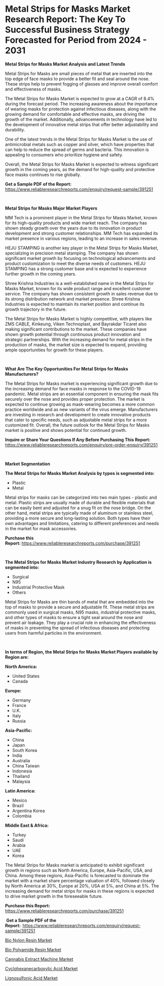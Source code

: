 <p><h1>Metal Strips for Masks Market Research Report: The Key To Successful Business Strategy Forecasted for Period from 2024 - 2031</h1></p><p><strong>Metal Strips for Masks Market Analysis and Latest Trends</strong></p>
<p><p>Metal Strips for Masks are small pieces of metal that are inserted into the top edge of face masks to provide a better fit and seal around the nose. These strips help to prevent fogging of glasses and improve overall comfort and effectiveness of masks.</p><p>The Metal Strips for Masks Market is expected to grow at a CAGR of 8.4% during the forecast period. The increasing awareness about the importance of wearing masks for protection against infectious diseases, along with the growing demand for comfortable and effective masks, are driving the growth of the market. Additionally, advancements in technology have led to the development of innovative metal strips that offer better adjustability and durability.</p><p>One of the latest trends in the Metal Strips for Masks Market is the use of antimicrobial metals such as copper and silver, which have properties that can help to reduce the spread of germs and bacteria. This innovation is appealing to consumers who prioritize hygiene and safety.</p><p>Overall, the Metal Strips for Masks Market is expected to witness significant growth in the coming years, as the demand for high-quality and protective face masks continues to rise globally.</p></p>
<p><strong>Get a Sample PDF of the Report:&nbsp;</strong> <a href="https://www.reliableresearchreports.com/enquiry/request-sample/391251">https://www.reliableresearchreports.com/enquiry/request-sample/391251</a></p>
<p>&nbsp;</p>
<p><strong>Metal Strips for Masks Major Market Players</strong></p>
<p><p>MM Tech is a prominent player in the Metal Strips for Masks Market, known for its high-quality products and wide market reach. The company has shown steady growth over the years due to its innovation in product development and strong customer relationships. MM Tech has expanded its market presence in various regions, leading to an increase in sales revenue.</p><p>HEJU STAMPING is another key player in the Metal Strips for Masks Market, specializing in precision metal stamping. The company has shown significant market growth by focusing on technological advancements and product customization to meet the diverse needs of customers. HEJU STAMPING has a strong customer base and is expected to experience further growth in the coming years.</p><p>Shree Krishna Industries is a well-established name in the Metal Strips for Masks Market, known for its wide product range and excellent customer service. The company has shown consistent growth in sales revenue due to its strong distribution network and market presence. Shree Krishna Industries is expected to maintain its market position and continue its growth trajectory in the future.</p><p>The Metal Strips for Masks Market is highly competitive, with players like ZMS CABLE, Kinkeung, Viken Technoplast, and Bayrakdar Ticaret also making significant contributions to the market. These companies have shown growth potential through continuous product innovation and strategic partnerships. With the increasing demand for metal strips in the production of masks, the market size is expected to expand, providing ample opportunities for growth for these players.</p></p>
<p>&nbsp;</p>
<p><strong>What Are The Key Opportunities For Metal Strips for Masks Manufacturers?</strong></p>
<p><p>The Metal Strips for Masks market is experiencing significant growth due to the increasing demand for face masks in response to the COVID-19 pandemic. Metal strips are an essential component in ensuring the mask fits securely over the nose and provides proper protection. The market is expected to continue growing as mask-wearing becomes a more common practice worldwide and as new variants of the virus emerge. Manufacturers are investing in research and development to create innovative products that cater to specific needs, such as adjustable metal strips for a more customized fit. Overall, the future outlook for the Metal Strips for Masks market is positive and shows potential for continued growth.</p></p>
<p><strong>Inquire or Share Your Questions If Any Before Purchasing This Report:</strong> <a href="https://www.reliableresearchreports.com/enquiry/pre-order-enquiry/391251">https://www.reliableresearchreports.com/enquiry/pre-order-enquiry/391251</a></p>
<p>&nbsp;</p>
<p><strong>Market Segmentation</strong></p>
<p><strong>The Metal Strips for Masks Market Analysis by types is segmented into:</strong></p>
<p><ul><li>Plastic</li><li>Metal</li></ul></p>
<p><p>Metal strips for masks can be categorized into two main types - plastic and metal. Plastic strips are usually made of durable and flexible materials that can be easily bent and adjusted for a snug fit on the nose bridge. On the other hand, metal strips are typically made of aluminum or stainless steel, providing a more secure and long-lasting solution. Both types have their own advantages and limitations, catering to different preferences and needs in the market for mask accessories.</p></p>
<p><strong>Purchase this Report:&nbsp;</strong><a href="https://www.reliableresearchreports.com/purchase/391251">https://www.reliableresearchreports.com/purchase/391251</a></p>
<p>&nbsp;</p>
<p><strong>The Metal Strips for Masks Market Industry Research by Application is segmented into:</strong></p>
<p><ul><li>Surgical</li><li>N95</li><li>Industrial Protective Mask</li><li>Others</li></ul></p>
<p><p>Metal Strips for Masks are thin bands of metal that are embedded into the top of masks to provide a secure and adjustable fit. These metal strips are commonly used in surgical masks, N95 masks, industrial protective masks, and other types of masks to ensure a tight seal around the nose and prevent air leakage. They play a crucial role in enhancing the effectiveness of masks in preventing the spread of infectious diseases and protecting users from harmful particles in the environment.</p></p>
<p>&nbsp;</p>
<p><strong>In terms of Region, the Metal Strips for Masks Market Players available by Region are:</strong></p>
<p>
    <p> <strong> North America: </strong>
        <ul>
            <li>United States</li>
            <li>Canada</li>
        </ul>
        </p> 
    <p> <strong> Europe: </strong>
        <ul>
            <li>Germany</li>
            <li>France</li>
            <li>U.K.</li>
            <li>Italy</li>
            <li>Russia</li>
        </ul>
        </p> 
    <p> <strong> Asia-Pacific: </strong>
        <ul>
            <li>China</li>
            <li>Japan</li>
            <li>South Korea</li>
            <li>India</li>
            <li>Australia</li>
            <li>China Taiwan</li>
            <li>Indonesia</li>
            <li>Thailand</li>
            <li>Malaysia</li>
        </ul>
        </p> 
    <p> <strong> Latin America: </strong>
        <ul>
            <li>Mexico</li>
            <li>Brazil</li>
            <li>Argentina Korea</li>
            <li>Colombia</li>
        </ul>
        </p> 
    <p> <strong> Middle East & Africa: </strong>
        <ul>
            <li>Turkey</li>
            <li>Saudi</li>
            <li>Arabia</li>
            <li>UAE</li>
            <li>Korea</li>
        </ul>
    </p>
    </p>
<p><p>The Metal Strips for Masks market is anticipated to exhibit significant growth in regions such as North America, Europe, Asia-Pacific, USA, and China. Among these regions, Asia-Pacific is forecasted to dominate the market with a market share percentage valuation of 40%, followed closely by North America at 30%, Europe at 20%, USA at 5%, and China at 5%. The increasing demand for metal strips for masks in these regions is expected to drive market growth in the foreseeable future.</p></p>
<p><strong>Purchase this Report: </strong><a href="https://www.reliableresearchreports.com/purchase/391251">https://www.reliableresearchreports.com/purchase/391251</a></p>
<p>&nbsp;<strong>Get a Sample PDF of the Report:&nbsp;&nbsp;</strong><a href="https://www.reliableresearchreports.com/enquiry/request-sample/391251">https://www.reliableresearchreports.com/enquiry/request-sample/391251</a></p>
<p><strong></strong></p>
<p><p><a href="https://faithful-glue-af3.notion.site/Bio-Nylon-Resin-Market-Size-Focuses-on-Market-Dynamics-In-Depth-Analysis-and-Future-Projections-of--238b29d1b903404b862e13725aada998">Bio Nylon Resin Market</a></p><p><a href="https://chivalrous-flock-a86.notion.site/Bio-Polyamide-Resin-Market-Research-Report-Forecasted-for-Period-from-2024-2031-by-Market-Type-M-c3c381011e7a4a71a17d03f64e0682de">Bio Polyamide Resin Market</a></p><p><a href="https://angry-finch-aaf.notion.site/Cannabis-Extract-Machine-Market-Growth-Market-Trends-COVID-19-Impact-and-Forecasts-for-period-fro-b358714d675a46e3b790c5309d54a255">Cannabis Extract Machine Market</a></p><p><a href="https://view.publitas.com/reportprime-1/cyclohexanecarboxylic-acid-market-size-focuses-on-market-dynamics-in-depth-analysis-and-future-projections-of-its-market-forecasted-for-period-from-2024-to-2031/">Cyclohexanecarboxylic Acid Market</a></p><p><a href="https://view.publitas.com/reportprime-1/lignosulfonic-acid-market-size-2024-2031-global-industrial-analysis-key-geographical-regions-market-share-top-key-players-product-types-and-forecast-research-report/">Lignosulfonic Acid Market</a></p></p>